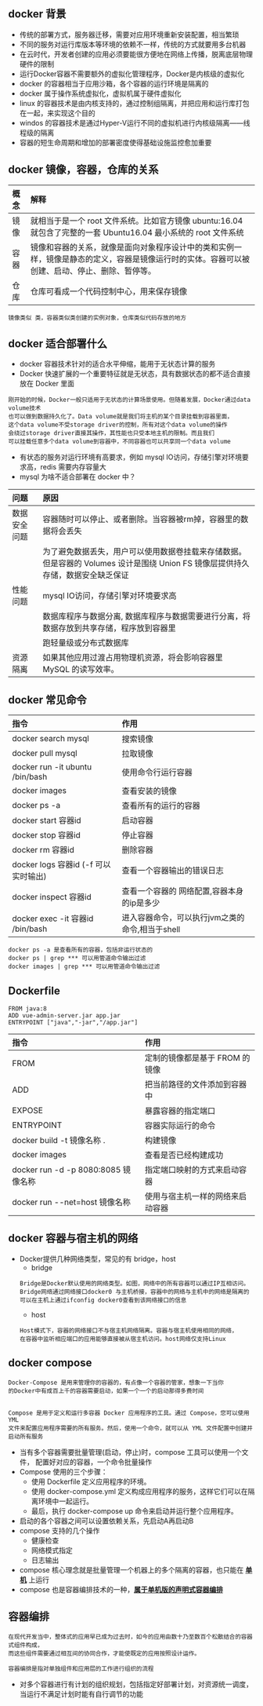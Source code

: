 ## docker 背景

- 传统的部署方式，服务器迁移，需要对应用环境重新安装配置，相当繁琐
- 不同的服务对运行库版本等环境的依赖不一样，传统的方式就要用多台机器
- 在云时代，开发者创建的应用必须要能很方便地在网络上传播，脱离底层物理硬件的限制
- 运行Docker容器不需要额外的虚拟化管理程序，Docker是内核级的虚拟化
- docker 的容器相当于应用沙箱，各个容器的运行环境是隔离的
- docker 属于操作系统虚拟化，虚拟机属于硬件虚拟化
- linux 的容器技术是由内核支持的，通过控制组隔离，并把应用和运行库打包在一起，来实现这个目的
- windos 的容器技术是通过Hyper-V运行不同的虚拟机进行内核级隔离——线程级的隔离
- 容器的短生命周期和增加的部署密度使得基础设施监控愈加重要

## docker 镜像，容器，仓库的关系

| 概念  | 解释  |
|:---------------|:-------------------|
|镜像 | 就相当于是一个 root 文件系统。比如官方镜像 ubuntu:16.04 就包含了完整的一套 Ubuntu16.04 最小系统的 root 文件系统 |
|容器 | 镜像和容器的关系，就像是面向对象程序设计中的类和实例一样，镜像是静态的定义，容器是镜像运行时的实体。容器可以被创建、启动、停止、删除、暂停等。 |
|仓库 | 仓库可看成一个代码控制中心，用来保存镜像 |

```
镜像类似 类，容器类似类创建的实例对象，仓库类似代码存放的地方
```

## docker 适合部署什么
- docker 容器技术针对的适合水平伸缩，能用于无状态计算的服务
- Docker 快速扩展的一个重要特征就是无状态，具有数据状态的都不适合直接放在 Docker 里面
```
刚开始的时候，Docker一般只适用于无状态的计算场景使用。但随着发展，Docker通过data volume技术
也可以做到数据持久化了。Data volume就是我们将主机的某个目录挂载到容器里面，
这个data volume不受storage driver的控制，所有对这个data volume的操作
会绕过storage driver直接其操作，其性能也只受本地主机的限制。而且我们
可以挂载任意多个data volume到容器中，不同容器也可以共享同一个data volume
```
- 有状态的服务对运行环境有高要求，例如 mysql IO访问，存储引擎对环境要求高，redis 需要内存容量大
- mysql 为啥不适合部署在 docker 中？

| 问题  | 原因  |
|:---------------|:-------------------|
|数据安全问题 | 容器随时可以停止、或者删除。当容器被rm掉，容器里的数据将会丢失 |
| | 为了避免数据丢失，用户可以使用数据卷挂载来存储数据。但是容器的 Volumes 设计是围绕 Union FS 镜像层提供持久存储，数据安全缺乏保证 |
|性能问题 | mysql IO访问，存储引擎对环境要求高 |
| | 数据库程序与数据分离, 数据库程序与数据需要进行分离，将数据存放到共享存储，程序放到容器里 |
| | 跑轻量级或分布式数据库 |
| 资源隔离| 如果其他应用过渡占用物理机资源，将会影响容器里 MySQL 的读写效率。 |

## docker 常见命令

| 指令  | 作用  |
|:---------------|:-------------------|
|docker search mysql | 搜索镜像 |
|docker pull mysql | 拉取镜像 |
|docker run -it ubuntu /bin/bash | 使用命令行运行容器 |
|docker images | 查看安装的镜像 |
|docker ps -a | 查看所有的运行的容器 |
|docker start 容器id | 启动容器 |
|docker stop  容器id | 停止容器 |
|docker rm 容器id | 删除容器 |
|docker logs 容器id (-f 可以实时输出)| 查看一个容器输出的错误日志 |
|docker inspect 容器id | 查看一个容器的 网络配置,容器本身的ip是多少 |
|docker exec -it 容器id /bin/bash | 进入容器命令，可以执行jvm之类的命令,相当于shell |

```
docker ps -a 是查看所有的容器，包括非运行状态的
docker ps | grep *** 可以用管道命令输出过滤
docker images | grep *** 可以用管道命令输出过滤
```

## Dockerfile

```
FROM java:8
ADD vue-admin-server.jar app.jar
ENTRYPOINT ["java","-jar","/app.jar"]
```

| 指令  | 作用  |
|:---------------|:-------------------|
|FROM | 定制的镜像都是基于 FROM 的镜像 |
|ADD | 把当前路径的文件添加到容器中 |
|EXPOSE | 暴露容器的指定端口 |
|ENTRYPOINT | 容器实际运行的命令 |
|docker build -t 镜像名称 . | 构建镜像 |
|docker images | 查看是否已经构建成功 |
|docker run -d -p 8080:8085 镜像名称 | 指定端口映射的方式来启动容器 |
|docker run --net=host 镜像名称 | 使用与宿主机一样的网络来启动容器 |


## docker 容器与宿主机的网络
- Docker提供几种网络类型，常见的有 bridge，host
    - bridge
    ```
    Bridge是Docker默认使用的网络类型。如图，网络中的所有容器可以通过IP互相访问。
    Bridge网络通过网络接口docker0 与主机桥接，容器中的网络与主机中的网络是隔离的
    可以在主机上通过ifconfig docker0查看到该网络接口的信息
    ```
    - host
    ```
    Host模式下，容器的网络接口不与宿主机网络隔离。容器与宿主机使用相同的网络，
    在容器中监听相应端口的应用能够直接被从宿主机访问。host网络仅支持Linux
    ```

## docker compose

```
Docker-Compose 是用来管理你的容器的，有点像一个容器的管家，想象一下当你
的Docker中有成百上千的容器需要启动，如果一个一个的启动那得多费时间


Compose 是用于定义和运行多容器 Docker 应用程序的工具。通过 Compose，您可以使用 YML 
文件来配置应用程序需要的所有服务。然后，使用一个命令，就可以从 YML 文件配置中创建并启动所有服务
```
- 当有多个容器需要批量管理(启动，停止)时，compose 工具可以使用一个文件，
    配置好对应的容器，一个命令批量操作
- Compose 使用的三个步骤：
    - 使用 Dockerfile 定义应用程序的环境。
    - 使用 docker-compose.yml 定义构成应用程序的服务，这样它们可以在隔离环境中一起运行。
    - 最后，执行 docker-compose up 命令来启动并运行整个应用程序。
- 启动的各个容器之间可以设置依赖关系，先启动A再启动B
- compose 支持的几个操作
    - 健康检查
    - 网络模式指定
    - 日志输出
- compose 核心理念就是批量管理一个机器上的多个隔离的容器，也只能在 **[单机]()** 上运行
- compose 也是容器编排技术的一种，**[属于单机版的声明式容器编排]()**

## 容器编排
```
在现代开发当中，整体式的应用早已成为过去时，如今的应用由数十乃至数百个松散结合的容器式组件构成，
而这些组件需要通过相互间的协同合作，才能使既定的应用按照设计运作。

容器编排是指对单独组件和应用层的工作进行组织的流程
```
- 对多个容器进行有计划的组织规划，包括指定好部署计划，对资源统一调度，当运行不满足计划时能有自行调节的功能
